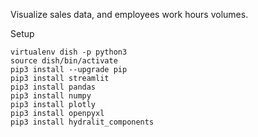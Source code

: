 Visualize sales data, and employees work hours volumes.

Setup
```
virtualenv dish -p python3
source dish/bin/activate
pip3 install --upgrade pip
pip3 install streamlit 
pip3 install pandas
pip3 install numpy
pip3 install plotly
pip3 install openpyxl
pip3 install hydralit_components
```
